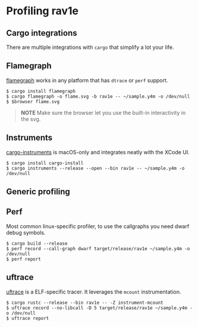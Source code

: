 # Profiling rav1e

## Cargo integrations

There are multiple integrations with `cargo` that simplify a lot your life.

## Flamegraph
[flamegraph](https://github.com/ferrous-systems/flamegraph) works in any
platform that has `dtrace` or `perf` support.

```
$ cargo install flamegraph
$ cargo flamegraph -o flame.svg -b rav1e -- ~/sample.y4m -o /dev/null
$ $browser flame.svg
```

> **NOTE** Make sure the browser let you use the built-in interactivity in the
> svg.

## Instruments
[cargo-instruments](https://github.com/cmyr/cargo-instruments) is macOS-only
and integrates neatly with the XCode UI.

```
$ cargo install cargo-install
$ cargo instruments --release --open --bin rav1e -- ~/sample.y4m -o /dev/null
```

## Generic profiling

## Perf

Most common linux-specific profiler, to use the callgraphs you need dwarf
debug symbols.

```
$ cargo build --release
$ perf record --call-graph dwarf target/release/rav1e ~/sample.y4m -o /dev/null
$ perf report
```

## uftrace

[uftrace](https://github.com/namhyung/uftrace) is a ELF-specific tracer.
It leverages the `mcount` instrumentation.

```
$ cargo rustc --release --bin rav1e -- -Z instrument-mcount
$ uftrace record --no-libcall -D 5 target/release/rav1e ~/sample.y4m -o /dev/null
$ uftrace report
```
